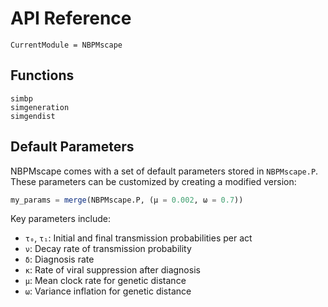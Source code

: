 # API Reference

```@meta
CurrentModule = NBPMscape
```

## Functions

```@docs
simbp
simgeneration
simgendist
```

## Default Parameters

NBPMscape comes with a set of default parameters stored in `NBPMscape.P`. These parameters can be customized by creating a modified version:

```julia
my_params = merge(NBPMscape.P, (μ = 0.002, ω = 0.7))
```

Key parameters include:

- `τ₀`, `τ₁`: Initial and final transmission probabilities per act
- `ν`: Decay rate of transmission probability
- `δ`: Diagnosis rate
- `κ`: Rate of viral suppression after diagnosis
- `μ`: Mean clock rate for genetic distance
- `ω`: Variance inflation for genetic distance
